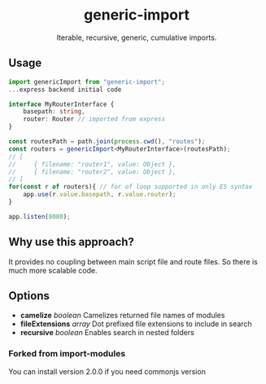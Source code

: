 <h1 align=center>generic-import</h1>
<p align=center>Iterable, recursive, generic, cumulative imports.</p>
<h2>Usage</h2>

```ts
import genericImport from "generic-import";
...express backend initial code

interface MyRouterInterface {
    basepath: string,
    router: Router // imported from express
}

const routesPath = path.join(process.cwd(), "routes");
const routers = genericImport<MyRouterInterface>(routesPath);
// [
//     { filename: "router1", value: Object },
//     { filename: "router2", value: Object },
// ]
for(const r of routers){ // for of loop supported in only ES syntax
    app.use(r.value.basepath, r.value.router);
}

app.listen(8080);
```
<h2>Why use this approach?</h2>
It provides no coupling between main script file and route files. So there is much more scalable code.

<h2>Options</h2>

- **camelize** *boolean* Camelizes returned file names of modules
- **fileExtensions** *array* Dot prefixed file extensions to include in search
- **recursive** *boolean* Enables search in nested folders

<h3>Forked from import-modules</h3>
<p>You can install version 2.0.0 if you need commonjs version</p>